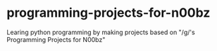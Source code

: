 # programming-projects-for-n00bz
Learing python programming by making projects based on "/g/'s Programming Projects for N00bz"
